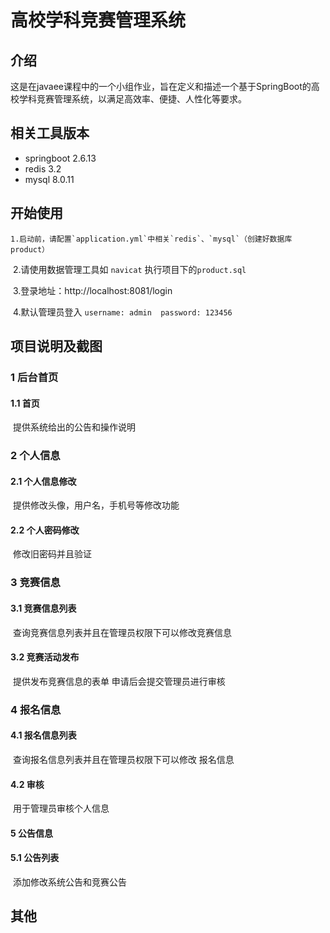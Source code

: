 # 高校学科竞赛管理系统



## 介绍

​	这是在javaee课程中的一个小组作业，旨在定义和描述一个基于SpringBoot的高校学科竞赛管理系统，以满足高效率、便捷、人性化等要求。

## 相关工具版本

- springboot 2.6.13
- redis 3.2
- mysql 8.0.11

## 开始使用

 	1.启动前，请配置`application.yml`中相关`redis`、`mysql`（创建好数据库product）

​	 2.请使用数据管理工具如 `navicat` 执行项目下的`product.sql`

​	 3.登录地址：http://localhost:8081/login

​  4.默认管理员登入 `username: admin  password: 123456`

## 项目说明及截图

### 1 后台首页

#### 	1.1 首页

​			提供系统给出的公告和操作说明

### 2 个人信息

#### 	2.1 个人信息修改

​			提供修改头像，用户名，手机号等修改功能

#### 	2.2 个人密码修改

​			修改旧密码并且验证

### 3 竞赛信息

#### 	3.1 竞赛信息列表

​			查询竞赛信息列表并且在管理员权限下可以修改竞赛信息

#### 	3.2 竞赛活动发布

​			提供发布竞赛信息的表单 申请后会提交管理员进行审核



### 4 报名信息

#### 	4.1 报名信息列表

​			查询报名信息列表并且在管理员权限下可以修改 报名信息

#### 	4.2 审核

​			 用于管理员审核个人信息

#### 5 公告信息

#### 	5.1 公告列表

​			添加修改系统公告和竞赛公告

## 其他



​	











